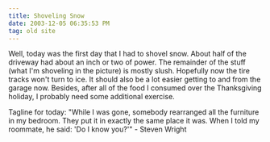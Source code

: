 ```yaml
---
title: Shoveling Snow
date: 2003-12-05 06:35:53 PM
tag: old site
---
```


Well, today was the first day that I had to shovel snow. About half of the driveway had about an inch or two of power. The remainder of the stuff (what I'm shoveling in the picture) is mostly slush. Hopefully now the tire tracks won't turn to ice. It should also be a lot easier getting to and from the garage now. Besides, after all of the food I consumed over the Thanksgiving holiday, I probably need some additional exercise.

Tagline for today: "While I was gone, somebody rearranged all the furniture in my bedroom. They put it in exactly the same place it was. When I told my roommate, he said: 'Do I know you?'" - Steven Wright
